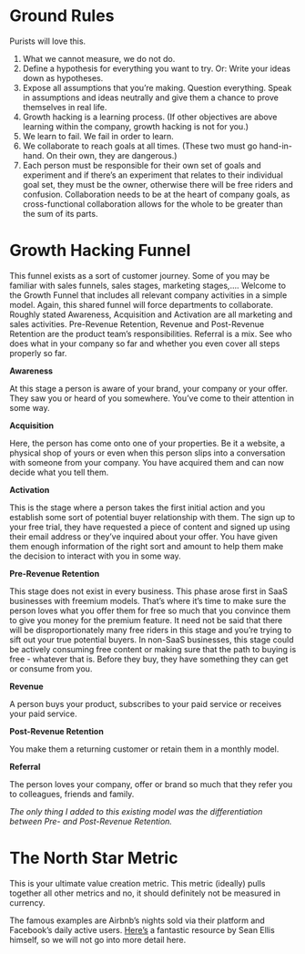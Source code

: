 # Ground Rules
Purists will love this.

1. What we cannot measure, we do not do.
2. Define a hypothesis for everything you want to try. Or: Write your ideas down as hypotheses.
3. Expose all assumptions that you’re making. Question everything. Speak in assumptions and ideas neutrally and give them a chance to prove themselves in real life.
4. Growth hacking is a learning process. (If other objectives are above learning within the company, growth hacking is not for you.)
5. We learn to fail. We fail in order to learn.
6. We collaborate to reach goals at all times. (These two must go hand-in-hand. On their own, they are dangerous.)
7. Each person must be responsible for their own set of goals and experiment and if there’s an experiment that relates to their individual goal set, they must be the owner, otherwise there will be free riders and confusion. Collaboration needs to be at the heart of company goals, as cross-functional collaboration allows for the whole to be greater than the sum of its parts.

# Growth Hacking Funnel
This funnel exists as a sort of customer journey. Some of you may be familiar with sales funnels, sales stages, marketing stages,.... Welcome to the Growth Funnel that includes all relevant company activities in a simple model. Again, this shared funnel will force departments to collaborate. Roughly stated Awareness, Acquisition and Activation are all marketing and sales activities. Pre-Revenue Retention, Revenue and Post-Revenue Retention are the product team’s responsibilities. Referral is a mix. See who does what in your company so far and whether you even cover all steps properly so far.

**Awareness**

At this stage a person is aware of your brand, your company or your offer. They saw you or heard of you somewhere. You’ve come to their attention in some way.

**Acquisition**

Here, the person has come onto one of your properties. Be it a website, a physical shop of yours or even when this person slips into a conversation with someone from your company. You have acquired them and can now decide what you tell them.

**Activation**

This is the stage where a person takes the first initial action and you establish some sort of potential buyer relationship with them. The sign up to your free trial, they have requested a piece of content and signed up using their email address or they’ve inquired about your offer. You have given them enough information of the right sort and amount to help them make the decision to interact with you in some way.

**Pre-Revenue Retention**

This stage does not exist in every business. This phase arose first in SaaS businesses with freemium models. That’s where it’s time to make sure the person loves what you offer them for free so much that you convince them to give you money for the premium feature. It need not be said that there will be disproportionately many free riders in this stage and you’re trying to sift out your true potential buyers. In non-SaaS businesses, this stage could be actively consuming free content or making sure that the path to buying is free - whatever that is. Before they buy, they have something they can get or consume from you. 

**Revenue**

A person buys your product, subscribes to your paid service or receives your paid service.

**Post-Revenue Retention**

You make them a returning customer or retain them in a monthly model.

**Referral**

The person loves your company, offer or brand so much that they refer you to colleagues, friends and family.

*The only thing I added to this existing model was the differentiation between Pre- and Post-Revenue Retention.*

# The North Star Metric
This is your ultimate value creation metric. This metric (ideally) pulls together all other metrics and no, it should definitely not be measured in currency.

The famous examples are Airbnb’s nights sold via their platform and Facebook’s daily active users. [Here’s](https://blog.growthhackers.com/what-is-a-north-star-metric-b31a8512923f) a fantastic resource by Sean Ellis himself, so we will not go into more detail here.
